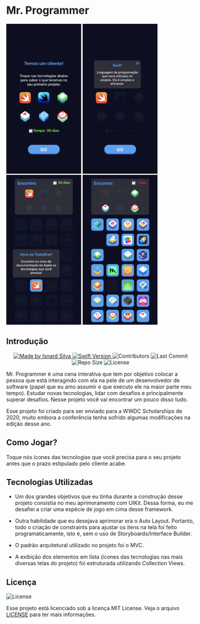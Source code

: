# Mr. Programmer

<img src="./readme/technologies_screen_read.png" width="200" height="400" /> <img src="./readme/technologies screen_touch.png" width="200" height="400" /> <img src="./readme/game_screen_tutorial.png" width="200" height="400" /> <img src="./readme/game_screen.png" width="200" height="400" />


## Introdução

<p align="center">
  <a href="https://github.com/isnardsilva">
    <img alt="Made by Isnard Silva" src="https://img.shields.io/badge/made%20by-Isnard%20Silva-brightgreen">
  </a>

  <a href="https://swift.org/">
    <img alt="Swift Version" src="https://img.shields.io/badge/swift-5.2-blue">
  </a>

  <img alt="Contributors" src="https://img.shields.io/github/contributors/isnardsilva/MrProgrammerWWDC">

  <img alt="Last Commit" src="https://img.shields.io/github/last-commit/isnardsilva/MrProgrammerWWDC">

  <img alt="Repo Size" src="https://img.shields.io/github/repo-size/isnardsilva/MrProgrammerWWDC">

  <img alt="License" src="https://img.shields.io/github/license/isnardsilva/MrProgrammerWWDC">
</p>

Mr. Programmer é uma cena interativa que tem por objetivo colocar a pessoa que está interagindo com ela na pele de um desenvolvedor de software (papel que eu amo assumir e que executo ele na maior parte meu tempo). Estudar novas tecnologias, lidar com desafios e principalmente superar desafios. Nesse projeto você vai encontrar um pouco disso tudo.

Esse projeto foi criado para ser enviado para a WWDC Scholarships de 2020, muito embora a conferência tenha sofrido algumas modificações na edição desse ano.


## Como Jogar?
Toque nós ícones das tecnologias que você precisa para o seu projeto antes que o prazo estipulado pelo cliente acabe.


## Tecnologias Utilizadas
- Um dos grandes objetivos que eu tinha durante a construção desse projeto consistia no meu aprimoramento com UIKit. Dessa forma, eu me desafiei a criar uma espécie de jogo em cima desse framework.

- Outra habilidade que eu desejava aprimorar era o Auto Layout. Portanto, todo o criação de constraints para ajustar os itens na tela foi feito programaticamente, isto é, sem o uso de Storyboards/Interface Builder.

- O padrão arquitetural utilizado no projeto foi o MVC.

- A exibição dos elementos em lista (ícones das tecnologias nas mais diversas telas do projeto) foi estruturada utilizando Collection Views.


## Licença

<img alt="License" src="https://img.shields.io/github/license/isnardsilva/MrProgrammerWWDC">

Esse projeto está licenciado sob a licença MIT License. Veja o arquivo [LICENSE](https://github.com/isnardsilva/MrProgrammerWWDC/blob/master/LICENSE) para ter mais informações.
